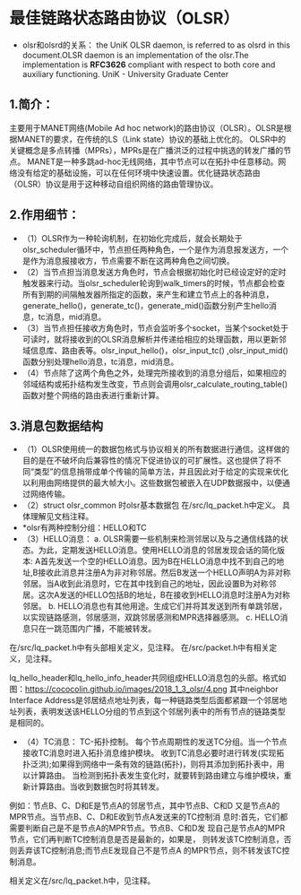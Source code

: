 最佳链路状态路由协议（OLSR）
===
* olsr和olsrd的关系：
the UniK OLSR daemon, is referred to as olsrd in this document.OLSR daemon is an implementation of the olsr.The implementation is **RFC3626** compliant with respect to both core and auxiliary functioning. 
 UniK - University Graduate Center

1.简介：
---
主要用于MANET网络(Mobile Ad hoc network)的路由协议（OLSR）。OLSR是根据MANET的要求，在传统的LS（Link state）协议的基础上优化的。
OLSR中的关键概念是多点转播（MPRs），MPRs是在广播洪泛的过程中挑选的转发广播的节点。
MANET是一种多跳ad-hoc无线网络，其中节点可以在拓扑中任意移动。网络没有给定的基础设施，可以在任何环境中快速设置。优化链路状态路由（OLSR）协议是用于这种移动自组织网络的路由管理协议。 

2.作用细节：
---
- （1）OLSR作为一种轮询机制，在初始化完成后，就会长期处于olsr_scheduler循环中，节点担任两种角色，一个是作为消息报发送方，一个是作为消息报接收方，节点需要不断在这两种角色之间切换。
- （2）当节点担当消息发送方角色时，节点会根据初始化时已经设定好的定时触发器来行动。当olsr_scheduler轮询到walk_timers的时候，节点都会检查所有到期的间隔触发器所指定的函数，来产生和建立节点上的各种消息，generate_hello()，generate_tc()，generate_mid()函数分别产生hello消息，tc消息，mid消息。
- （3）当节点担任接收方角色时，节点会监听多个socket，当某个socket处于可读时，就将接收到的OLSR消息解析并传递给相应的处理函数，用以更新邻域信息库、路由表等。olsr_input_hello()，olsr_input_tc() ,olsr_input_mid()函数分别处理hello消息，tc消息，mid消息。
- （4）节点除了这两个角色之外，处理完所接收到的消息分组后，如果相应的邻域结构或拓扑结构发生改变，节点则会调用olsr_calculate_routing_table()函数对整个网络的路由表进行重新计算。

3.消息包数据结构
---
- （1）OLSR使用统一的数据包格式与协议相关的所有数据进行通信。这样做的目的是在不破坏向后兼容性的情况下促进协议的可扩展性。这也提供了将不同“类型”的信息捎带成单个传输的简单方法，并且因此对于给定的实现来优化以利用由网络提供的最大帧大小。这些数据包被嵌入在UDP数据报中，以便通过网络传输。
- （2）struct olsr_common 时olsr基本数据包
在/src/lq_packet.h中定义。
具体理解见文档注释。
- *olsr有两种控制分组：HELLO和TC
- （3）HELLO消息：
	a. OLSR需要一些机制来检测邻居以及与之通信线路的状态。为此，定期发送HELLO消息。使用HELLO消息的邻居发现会话的简化版本: A首先发送一个空的HELLO消息。因为B在HELLO消息中找不到自己的地址,B接收此消息并注册A为非对称邻居。然后B发送一个HELLO声明A为非对称邻居。当A收到此消息时，它在其中找到自己的地址，因此设置B为对称邻居。这次A发送的HELLO包括B的地址，B在接收到HELLO消息时注册A为对称邻居。
	b. HELLO消息也有其他用途。生成它们并将其发送到所有单跳邻居，以实现链路感测，邻居感测，双跳邻居感测和MPR选择器感测。
	c. HELLO消息只在一跳范围内广播，不能被转发。

在/src/lq_packet.h中有头部相关定义，见注释。
在/src/packet.h中有相关定义，见注释。

lq_hello_header和lq_hello_info_header共同组成HELLO消息包的头部。格式如图：https://cococolin.github.io/images/2018_1_3_olsr/4.png
其中neighbor Interface Address是邻居结点地址列表，每一种链路类型后面都紧跟一个邻居地址列表，表明发送该HELLO分组的节点到这个邻居列表中的所有节点的链路类型是相同的。
- （4）TC消息：
TC-拓扑控制。
每个节点周期性的发送TC分组。当一个节点接收TC消息时进入拓扑消息维护模块。
收到TC消息必要时进行转发(实现拓扑泛洪);如果得到网络中一条有效的链路(拓扑)，则将其添加到拓扑表中，用以计算路由。
当检测到拓扑表发生变化时，就要转到路由建立与维护模块，重新计算路由。当收到数据包时将其转发。

例如：节点B、C、D和E是节点A的邻居节点，其中节点B、C和D
又是节点A的MPR节点。当节点B、C、D和E收到节点A发送来的TC控制消
息时:首先，它们都需要判断自己是不是节点A的MPR节点。节点B、C和D发
现自己是节点A的MPR节点，它们再判断TC控制消息是否是最新的，如果是，
则转发该TC控制消息，否则丢弃该TC控制消息;而节点E发现自己不是节点A
的MPR节点，则不转发该TC控制消息。

相关定义在/src/lq_packet.h中，见注释。
